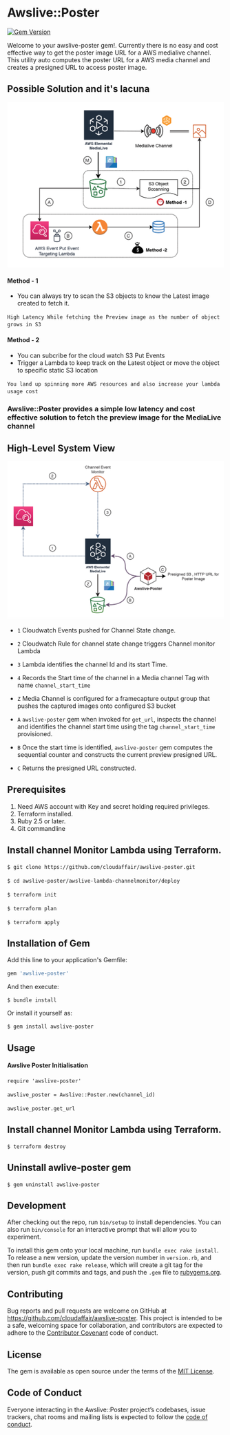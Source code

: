# Awslive::Poster
[![Gem Version](https://badge.fury.io/rb/awslive-poster.svg)](https://badge.fury.io/rb/awslive-poster)

Welcome to your awslive-poster gem!. 
Currently there is no easy and cost effective way to get the poster image URL for a AWS medialive channel.
This utility auto computes the poster URL for a AWS media channel and creates a presigned URL to access poster image.

## Possible Solution and it's lacuna

![alt text](https://github.com/cloudaffair/awslive-poster/blob/master/misc/lacuna.png)

#### Method - 1

* You can always try to scan the S3 objects to know the Latest image created to fetch it.

`High Latency While fetching the Preview image as the number of object grows in S3`

#### Method - 2

* You can subcribe for the cloud watch S3 Put Events
* Trigger a Lambda to keep track on the Latest object or move the object to specific static S3 location

`You land up spinning more AWS resources and also increase your lambda usage cost`

### Awslive::Poster provides a simple low latency and cost effective solution to fetch the preview image for the MediaLive channel

## High-Level System View

![alt text](https://github.com/cloudaffair/awslive-poster/blob/master/misc/highlevel-view.png)

* `1` Cloudwatch Events pushed for Channel State change.
* `2` Cloudwatch Rule for channel state change triggers Channel monitor Lambda
* `3` Lambda identifies the channel Id and its start Time.
* `4` Records the Start time of the channel in a Media channel Tag with name `channel_start_time`

* `Z` Media Channel is configured for a framecapture output group that pushes the captured images onto configured S3 bucket

* `A` `awslive-poster` gem when invoked for `get_url`, inspects the channel and identifies the channel start time using the tag `channel_start_time` provisioned.
* `B` Once the start time is identified, `awslive-poster` gem computes the sequential counter and constructs the current preview presigned URL.
* `C` Returns the presigned URL constructed.

## Prerequisites

1. Need AWS account with Key and secret holding required privileges.
2. Terraform installed.
3. Ruby 2.5 or later.
4. Git commandline

## Install channel Monitor Lambda using Terraform.
    
    $ git clone https://github.com/cloudaffair/awslive-poster.git
    
    $ cd awslive-poster/awslive-lambda-channelmonitor/deploy
    
    $ terraform init
    
    $ terraform plan
    
    $ terraform apply
    
    
## Installation of Gem

Add this line to your application's Gemfile:

```ruby
gem 'awslive-poster'
```

And then execute:

    $ bundle install

Or install it yourself as:

    $ gem install awslive-poster

## Usage

#### Awslive Poster Initialisation
    
    require 'awslive-poster'
    
    awslive_poster = Awslive::Poster.new(channel_id)

    awslive_poster.get_url
 
## Install channel Monitor Lambda using Terraform.

    $ terraform destroy

## Uninstall awlive-poster gem
    
    $ gem uninstall awslive-poster
   
## Development

After checking out the repo, run `bin/setup` to install dependencies. You can also run `bin/console` for an interactive prompt that will allow you to experiment.

To install this gem onto your local machine, run `bundle exec rake install`. To release a new version, update the version number in `version.rb`, and then run `bundle exec rake release`, which will create a git tag for the version, push git commits and tags, and push the `.gem` file to [rubygems.org](https://rubygems.org).

## Contributing

Bug reports and pull requests are welcome on GitHub at https://github.com/cloudaffair/awslive-poster. This project is intended to be a safe, welcoming space for collaboration, and contributors are expected to adhere to the [Contributor Covenant](http://contributor-covenant.org) code of conduct.

## License

The gem is available as open source under the terms of the [MIT License](https://opensource.org/licenses/MIT).

## Code of Conduct

Everyone interacting in the Awslive::Poster project’s codebases, issue trackers, chat rooms and mailing lists is expected to follow the [code of conduct](https://github.com/[USERNAME]/awslive-poster/blob/master/CODE_OF_CONDUCT.md).
